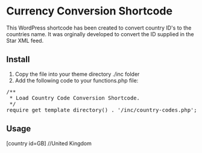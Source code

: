 # Currency Conversion Shortcode
This WordPress shortcode has been created to convert country ID's to the countries name. It was orginally developed to convert the ID supplied in the Star XML feed.

## Install

1. Copy the file into your theme directory ./inc folder
2. Add the following code to your functions.php file:

<pre>
/**
 * Load Country Code Conversion Shortcode.
 */
require get_template_directory() . '/inc/country-codes.php';
</pre>

## Usage

[country id=GB]    //United Kingdom

